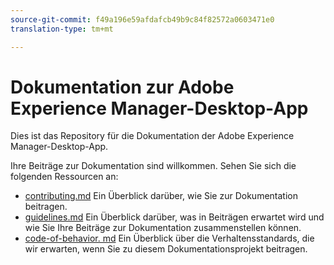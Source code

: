 ```yaml
---
source-git-commit: f49a196e59afdafcb49b9c84f82572a0603471e0
translation-type: tm+mt

---
```

# Dokumentation zur Adobe Experience Manager-Desktop-App

Dies ist das Repository für die Dokumentation der Adobe Experience Manager-Desktop-App.

Ihre Beiträge zur Dokumentation sind willkommen. Sehen Sie sich die folgenden Ressourcen an:

* [contributing.md](contributing.md) Ein Überblick darüber, wie Sie zur Dokumentation beitragen.
* [guidelines.md](guidelines.md) Ein Überblick darüber, was in Beiträgen erwartet wird und wie Sie Ihre Beiträge zur Dokumentation zusammenstellen können.
* [code-of-behavior. md](code-of-conduct.md) Ein Überblick über die Verhaltensstandards, die wir erwarten, wenn Sie zu diesem Dokumentationsprojekt beitragen.
